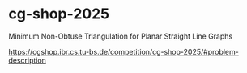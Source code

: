 # cg-shop-2025
Minimum Non-Obtuse Triangulation for Planar Straight Line Graphs

https://cgshop.ibr.cs.tu-bs.de/competition/cg-shop-2025/#problem-description
